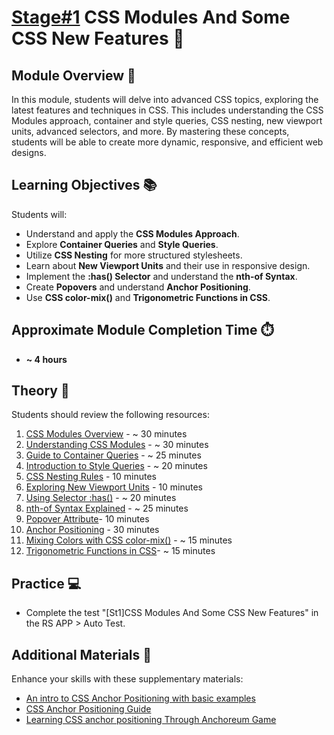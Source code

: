 # [Stage#1](../en/README.md) CSS Modules And Some CSS New Features 🎨

## Module Overview 🌟

In this module, students will delve into advanced CSS topics, exploring the latest features and techniques in CSS. This includes understanding the CSS Modules approach, container and style queries, CSS nesting, new viewport units, advanced selectors, and more. By mastering these concepts, students will be able to create more dynamic, responsive, and efficient web designs.

## Learning Objectives 📚

Students will:

- Understand and apply the **CSS Modules Approach**.
- Explore **Container Queries** and **Style Queries**.
- Utilize **CSS Nesting** for more structured stylesheets.
- Learn about **New Viewport Units** and their use in responsive design.
- Implement the **:has() Selector** and understand the **nth-of Syntax**.
- Create **Popovers** and understand **Anchor Positioning**.
- Use **CSS color-mix()** and **Trigonometric Functions in CSS**.

## Approximate Module Completion Time ⏱️

- **~ 4 hours**

## Theory 📖

Students should review the following resources:

1. [CSS Modules Overview](https://github.com/css-modules/css-modules) - ~ 30 minutes
2. [Understanding CSS Modules](https://glenmaddern.com/articles/css-modules) - ~ 30 minutes
3. [Guide to Container Queries](https://drafts.csswg.org/css-contain-3/#container-queries) - ~ 25 minutes
4. [Introduction to Style Queries](https://developer.chrome.com/blog/style-queries) - ~ 20 minutes
5. [CSS Nesting Rules](https://www.w3.org/TR/css-nesting-1/#nest-selector) - 10 minutes
6. [Exploring New Viewport Units](https://ishadeed.com/article/new-viewport-units) - 10 minutes
7. [Using Selector :has()](https://developer.mozilla.org/en-US/docs/Web/CSS/:has) - ~ 20 minutes
8. [nth-of Syntax Explained](https://developer.chrome.com/articles/css-nth-child-of-s) - ~ 25 minutes
9. [Popover Attribute](https://developer.mozilla.org/en-US/docs/Web/HTML/Global_attributes/popover)- 10 minutes
10. [Anchor Positioning](https://drafts.csswg.org/css-anchor-position-1) - 30 minutes
11. [Mixing Colors with CSS color-mix()](https://developer.chrome.com/blog/css-color-mix) - ~ 15 minutes
12. [Trigonometric Functions in CSS](https://drafts.csswg.org/css-values/?c=N%3BO%3DD#trig-funcs)- ~ 15 minutes

## Practice 💻

- Complete the test "[St1]CSS Modules And Some CSS New Features" in the RS APP > Auto Test.

## Additional Materials 📘

Enhance your skills with these supplementary materials:
- [An intro to CSS Anchor Positioning with basic examples](https://utilitybend.com/blog/lets-hang-an-intro-to-css-anchor-positioning-with-basic-examples)
- [CSS Anchor Positioning Guide](https://css-tricks.com/css-anchor-positioning-guide/)
- [Learning CSS anchor positioning Through Anchoreum Game](https://anchoreum.com/)